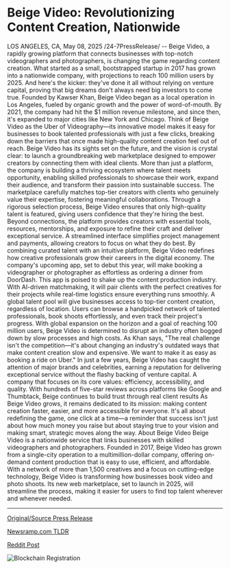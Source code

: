 # Beige Video: Revolutionizing Content Creation, Nationwide

LOS ANGELES, CA, May 08, 2025 /24-7PressRelease/ -- Beige Video, a rapidly growing platform that connects businesses with top-notch videographers and photographers, is changing the game regarding content creation. What started as a small, bootstrapped startup in 2017 has grown into a nationwide company, with projections to reach 100 million users by 2025. And here's the kicker: they've done it all without relying on venture capital, proving that big dreams don't always need big investors to come true.  Founded by Kawser Khan, Beige Video began as a local operation in Los Angeles, fueled by organic growth and the power of word-of-mouth. By 2021, the company had hit the $1 million revenue milestone, and since then, it's expanded to major cities like New York and Chicago. Think of Beige Video as the Uber of Videography—its innovative model makes it easy for businesses to book talented professionals with just a few clicks, breaking down the barriers that once made high-quality content creation feel out of reach.  Beige Video has its sights set on the future, and the vision is crystal clear: to launch a groundbreaking web marketplace designed to empower creators by connecting them with ideal clients. More than just a platform, the company is building a thriving ecosystem where talent meets opportunity, enabling skilled professionals to showcase their work, expand their audience, and transform their passion into sustainable success.  The marketplace carefully matches top-tier creators with clients who genuinely value their expertise, fostering meaningful collaborations. Through a rigorous selection process, Beige Video ensures that only high-quality talent is featured, giving users confidence that they're hiring the best.  Beyond connections, the platform provides creators with essential tools, resources, mentorships, and exposure to refine their craft and deliver exceptional service. A streamlined interface simplifies project management and payments, allowing creators to focus on what they do best. By combining curated talent with an intuitive platform, Beige Video redefines how creative professionals grow their careers in the digital economy.  The company's upcoming app, set to debut this year, will make booking a videographer or photographer as effortless as ordering a dinner from DoorDash. This app is poised to shake up the content production industry. With AI-driven matchmaking, it will pair clients with the perfect creatives for their projects while real-time logistics ensure everything runs smoothly. A global talent pool will give businesses access to top-tier content creation, regardless of location. Users can browse a handpicked network of talented professionals, book shoots effortlessly, and even track their project's progress. With global expansion on the horizon and a goal of reaching 100 million users, Beige Video is determined to disrupt an industry often bogged down by slow processes and high costs. As Khan says, "The real challenge isn't the competition—it's about changing an industry's outdated ways that make content creation slow and expensive. We want to make it as easy as booking a ride on Uber."   In just a few years, Beige Video has caught the attention of major brands and celebrities, earning a reputation for delivering exceptional service without the flashy backing of venture capital. A company that focuses on its core values: efficiency, accessibility, and quality. With hundreds of five-star reviews across platforms like Google and Thumbtack, Beige continues to build trust through real client results  As Beige Video grows, it remains dedicated to its mission: making content creation faster, easier, and more accessible for everyone. It's all about redefining the game, one click at a time—a reminder that success isn't just about how much money you raise but about staying true to your vision and making smart, strategic moves along the way.  About Beige Video  Beige Video is a nationwide service that links businesses with skilled videographers and photographers. Founded in 2017, Beige Video has grown from a single-city operation to a multimillion-dollar company, offering on-demand content production that is easy to use, efficient, and affordable. With a network of more than 1,500 creatives and a focus on cutting-edge technology, Beige Video is transforming how businesses book video and photo shoots. Its new web marketplace, set to launch in 2025, will streamline the process, making it easier for users to find top talent wherever and whenever needed. 

---

[Original/Source Press Release](https://www.24-7pressrelease.com/press-release/522629/beige-video-revolutionizing-content-creation-nationwide)
                    

[Newsramp.com TLDR](https://newsramp.com/curated-news/beige-video-revolutionizes-content-creation-without-venture-capital/aff8515b502c53fe010ab455632f77f7) 

 



[Reddit Post](https://www.reddit.com/r/Business_NewsRamp/comments/1ki4xz1/beige_video_revolutionizes_content_creation/) 



![Blockchain Registration](https://cdn.newsramp.app/24-7PressRelease/qrcode/255/8/tintBOeK.webp)